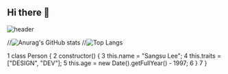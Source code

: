 ## Hi there 👋

<!--
**jjamponglover/jjamponglover** is a ✨ _special_ ✨ repository because its `README.md` (this file) appears on your GitHub profile.

Here are some ideas to get you started:

- 🔭 I’m currently working on ...
- 🌱 I’m currently learning ...
- 👯 I’m looking to collaborate on ...
- 🤔 I’m looking for help with ...
- 💬 Ask me about ...
- 📫 How to reach me: ...
- 😄 Pronouns: ...
- ⚡ Fun fact: ...
-->
![header](https://capsule-render.vercel.app/api?type=rounded&color=auto&text=상수의깃허브&height=300&fontSize=100&animation=fadeIn)


//![Anurag's GitHub stats](https://github-readme-stats.vercel.app/api?username=jjamponglover&show_icons=true&hide=contribs,prs&cache_seconds=86400&theme=shadow_blue)
//![Top Langs](https://github-readme-stats.vercel.app/api/top-langs/?username=jjamponglover&layout=compact)

1  class Person {
2      constructor() {
3        this.name = "Sangsu Lee";
4        this.traits = ["DESIGN", "DEV"];
5        this.age = new Date().getFullYear() - 1997;
6      }
7  }
